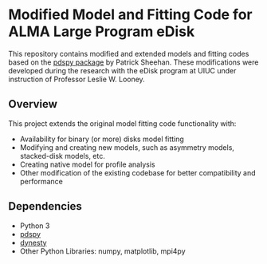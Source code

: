 # Modified Model and Fitting Code for ALMA Large Program eDisk

This repository contains modified and extended models and fitting codes based on the [pdspy package](https://github.com/psheehan/pdspy) by Patrick Sheehan. These modifications were developed during the research with the eDisk program at UIUC under instruction of Professor Leslie W. Looney.

## Overview
This project extends the original model fitting code functionality with:
- Availability for binary (or more) disks model fitting
- Modifying and creating new models, such as asymmetry models, stacked-disk models, etc.
- Creating native model for profile analysis
- Other modification of the existing codebase for better compatibility and performance

## Dependencies
- Python 3
- [pdspy](https://github.com/psheehan/pdspy)
- [dynesty](https://github.com/joshspeagle/dynesty)
- Other Python Libraries: numpy, matplotlib, mpi4py
